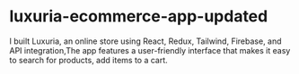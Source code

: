 # luxuria-ecommerce-app-updated
 I built Luxuria, an online store using React, Redux, Tailwind, Firebase, and API integration,The app features a user-friendly interface that makes it easy to search for products, add items to a cart.
